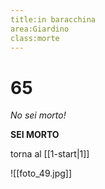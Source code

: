 ```yaml
---
title:in baracchina
area:Giardino
class:morte
---
```

# 65
_No sei morto!_

**SEI MORTO**

torna al [[1-start|1]]

![[foto_49.jpg]]